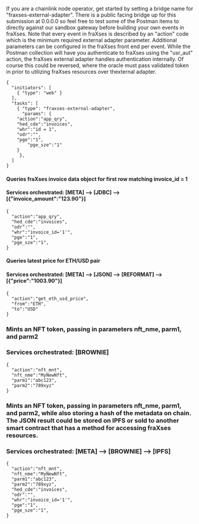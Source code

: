 If you are a chainlink node operator, get started by setting a bridge name for "fraxses-external-adapter". There is a public facing bridge up for this submission at 0.0.0.0 so feel free to test some of the Postman items to directly against our sandbox gateway
before building your own events in fraXses. Note that every event in fraXses is described by an "action" code which is the minimum required external adapter parameter. Additional parameters can be configured in the fraXses front end per event. While the Postman collection will have you authenticate to fraXses using the "usr_aut" action, the fraXses external adapter handles authentication internally. Of course this could be reversed, where the oracle must pass validated token in prior to utilizing fraXses resources over thexternal adapter.

```
{
  "initiators": [
    { "type": "web" }
  ],
  "tasks": [
    { "type": "fraxses-external-adapter",
      "params": {
	"action":"app_qry", 
	"hed_cde":"invoices", 
	"whr":"id = 1", 
	"odr":"", 
	"pge":"1",
        "pge_sze":"1"
	}
     },
  ]
}
```

#### Queries fraXses invoice data object for first row matching invoice_id = 1
#### Services orchestrated: [META] --> [JDBC] --> [{"invoice_amount":"123.90"}]
```
{
  "action":"app_qry",
  "hed_cde":"invoices",
  "odr":"",
  "whr":"invoice_id='1'",
  "pge":"1",
  "pge_sze":"1",
}
```
#### Queries latest price for ETH/USD pair
#### Services orchestrated: [META] --> [JSON] --> [REFORMAT] --> [{"price":"1003.90"}]
```
{
  "action":"get_eth_usd_price",
  "from":"ETH",
  "to":"USD"
}
```
### Mints an NFT token, passing in parameters nft_nme, parm1, and parm2
### Services orchestrated: [BROWNIE] 
```
{
  "action":"nft_mnt",
  "nft_nme":"MyNewNft",
  "parm1":"abc123",
  "parm2":"789xyz"
}
```

### Mints an NFT token, passing in parameters nft_nme, parm1, and parm2, while also storing a hash of the metadata on chain. The JSON result could be stored on IPFS or sold to another smart contract that has a method for accessing fraXses resources.
### Services orchestrated: [META] --> [BROWNIE] --> [IPFS]
```
{
  "action":"nft_mnt",
  "nft_nme":"MyNewNft",
  "parm1":"abc123",
  "parm2":"789xyz",
  "hed_cde":"invoices",
  "odr":"",
  "whr":"invoice_id='1'",
  "pge":"1",
  "pge_sze":"1",
}
```

